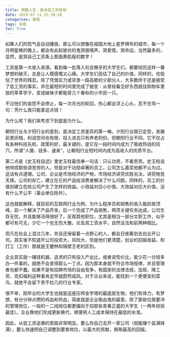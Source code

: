 ```yaml
---
title: 残酷人生：直击低工资真相
date: 2019-07-11 15:30:18
categories: 随笔
tags: 杂感
toc: true
---
```

如果人们的怨气会自动播放，那么可以想像在祖国大地上星罗棋布的城市，每一个月明星稀的晚上，都会有此起彼伏的鬼哭狼嚎声，哭爱情，哭命运，当然最多的，显然，是哭自己工资条上那面黄肌瘦的数字！

工资是第一大收入来源。看到每一批落入社会獠牙的大学生们，都要经历这样一番梦想的破灭，总是让人既感慨又心痛。大学生们高估了自己的价值，同样的，也低估了世界的残忍。除了凭借实力或背景一路高歌的少部分人，大多数终于还是接受了低工资的事实，并在最短的时间里完成了蜕变：从曾经看见好东西就往购物车里放的莘莘学子，变成破袜子都能穿几个春秋的小市民一只。

不过他们的哀怨不会停止，每一次月光的轮回，伤心都会浮上心头，忍不住骂一句：凭什么我只能拿这点钱！

为什么呢？我们来考虑下到底是为什么。

朝阳行业与夕阳行业的差别，是决定工资差异的第一棒。夕阳行业既已定型，发展前景灰暗，利润空间也有限，投入进去只有养老的份。但朝阳行业不同，它不仅占有各种科技先机、政策利好，最关键的，是它在一段时间内成为了吸收热钱的风穴。所谓“人傻、钱多、速来”，让朝阳行业短时间内成为高收入的优质平台。

第二点是《史玉柱自述》里史玉柱最信奉一句话：只认功劳，不看苦劳。史玉柱说他特烦那些讲苦劳的人。但是对于功勋卓著的员工，公司怎么嘉奖他都不认为过。这话有点道理。公司、企业是市场经济的产物，市场经济讲究优胜劣汰，讲究物竞天择。公司的存亡，建立在它的产品给消费者解决了什么问题。同样的，员工的价值则建立在给公司产生了怎样的效益。小效益对应小价值，大效益对应大价值，没有什么不公平（事业单位除外）。

这也就能解释，就目前的互联网行业为例，为什么程序员和销售的收入能跃居顶峰。前一个解决了产品开发，后一个完成了产品销售，两项关键任务达成，公司生存无忧，并且能够活得很好了。反观其他职位，尤其是相当一部分文职工作，似乎都可有可无，少它一个也无伤大雅。论及其工资水平，自然没法和前两种相比。

但凡在社会上混过几年，并且还保留着一点野心的人，都会日夜筹划去创业开公司。其实谁不知道开公司投资大，风险大，但是他们更清楚，创业的回报收益，和打工（工作）那就是王健林和隔壁王老的区别。

企业其实就一赚钱机器，追求的只有投入产出比，或者说性价比，能少花一分钱多办一件事的，就绝不会舍得那么一丁点。因为那本身就不符合市场规律，并且管理者也都不蠢。如果不是有招聘市场的自由竞争，有国家的法律法规，加班、降工资，克扣福利这种事肯定早就蔚然成风。对于企业来说，能找到一个更便宜的菜鸟，就绝不会留下贵不拉几的行业专家。

很不幸，刚毕业的大学生也就是这座压榨金字塔的最底层生物，他们有体力，有梦想，有分分钟点燃的鸡血和热血，简直就是企业吸血鬼的最爱。除了那些位居要冲的管理岗位，一般的一二线岗位都更偏向于招那些青春正盛的大学生（一两年经验最佳）。企业靠他们完成更新换代，顺便把人工成本保持在最低的水准。

因此，从低工资逆袭的思路非常明显。要么你自己去开一家公司（祝能赚个盆满钵满），要么快速把自己调整到要害岗位，以最大的贡献，换取最高的回报。


